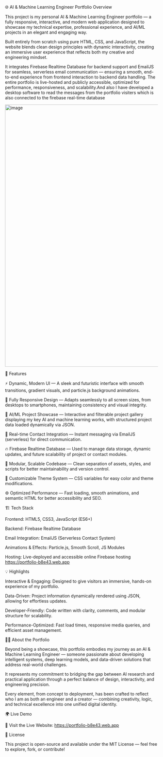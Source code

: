 🌐 AI & Machine Learning Engineer Portfolio
Overview

This project is my personal AI & Machine Learning Engineer portfolio — a fully responsive, interactive, and modern web application designed to showcase my technical expertise, professional experience, and AI/ML projects in an elegant and engaging way.

Built entirely from scratch using pure HTML, CSS, and JavaScript, the website blends clean design principles with dynamic interactivity, creating an immersive user experience that reflects both my creative and engineering mindset.

It integrates Firebase Realtime Database for backend support and EmailJS for seamless, serverless email communication — ensuring a smooth, end-to-end experience from frontend interaction to backend data handling. The entire portfolio is live-hosted and publicly accessible, optimized for performance, responsiveness, and scalability.And also I have developed a desktop software to read the messages from the portfolio visiters which is also connected to the firebase real-time database 




<img width="1781" height="861" alt="image" src="https://github.com/user-attachments/assets/ee2d6c5a-a356-432e-82a4-9168c42c0cbe" />


🚀 Features

⚡ Dynamic, Modern UI — A sleek and futuristic interface with smooth transitions, gradient visuals, and particle.js background animations.

📱 Fully Responsive Design — Adapts seamlessly to all screen sizes, from desktops to smartphones, maintaining consistency and visual integrity.

🧠 AI/ML Project Showcase — Interactive and filterable project gallery displaying my key AI and machine learning works, with structured project data loaded dynamically via JSON.

💬 Real-time Contact Integration — Instant messaging via EmailJS (serverless) for direct communication.

🔥 Firebase Realtime Database — Used to manage data storage, dynamic updates, and future scalability of project or contact modules.

🧩 Modular, Scalable Codebase — Clean separation of assets, styles, and scripts for better maintainability and version control.

🎨 Customizable Theme System — CSS variables for easy color and theme modifications.

⚙️ Optimized Performance — Fast loading, smooth animations, and semantic HTML for better accessibility and SEO.

🏗️ Tech Stack

Frontend: HTML5, CSS3, JavaScript (ES6+)

Backend: Firebase Realtime Database

Email Integration: EmailJS (Serverless Contact System)

Animations & Effects: Particle.js, Smooth Scroll, JS Modules

Hosting: Live-deployed and accessible online Firebase hosting  https://portfolio-b8e43.web.app

💡 Highlights

Interactive & Engaging: Designed to give visitors an immersive, hands-on experience of my portfolio.

Data-Driven: Project information dynamically rendered using JSON, allowing for effortless updates.

Developer-Friendly: Code written with clarity, comments, and modular structure for scalability.

Performance-Optimized: Fast load times, responsive media queries, and efficient asset management.

👨‍💻 About the Portfolio

Beyond being a showcase, this portfolio embodies my journey as an AI & Machine Learning Engineer — someone passionate about developing intelligent systems, deep learning models, and data-driven solutions that address real-world challenges.

It represents my commitment to bridging the gap between AI research and practical application through a perfect balance of design, interactivity, and engineering precision.

Every element, from concept to deployment, has been crafted to reflect who I am as both an engineer and a creator — combining creativity, logic, and technical excellence into one unified digital identity.

🌍 Live Demo

🔗 Visit the Live Website: https://portfolio-b8e43.web.app



🧾 License

This project is open-source and available under the MIT License — feel free to explore, fork, or contribute!
